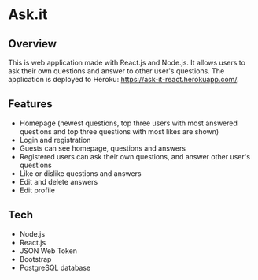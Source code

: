 # Ask.it

## Overview

This is web application made with React.js and Node.js. It allows users to ask their own questions and answer to other user's questions.
The application is deployed to Heroku: https://ask-it-react.herokuapp.com/.

 ## Features
* Homepage (newest questions, top three users with most answered questions and top three questions with most likes are shown) 
* Login and registration
* Guests can see homepage, questions and answers
* Registered users can ask their own questions, and answer other user's questions
* Like or dislike questions and answers
* Edit and delete answers
* Edit profile

## Tech
* Node.js
* React.js
* JSON Web Token
* Bootstrap
* PostgreSQL database
